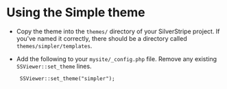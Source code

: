 # Using the Simple theme

 * Copy the theme into the `themes/` directory of your SilverStripe project.  If you've named it correctly, there should be a directory called `themes/simpler/templates`.
 
 * Add the following to your `mysite/_config.php` file.  Remove any existing `SSViewer::set_theme` lines.

		SSViewer::set_theme("simpler");
